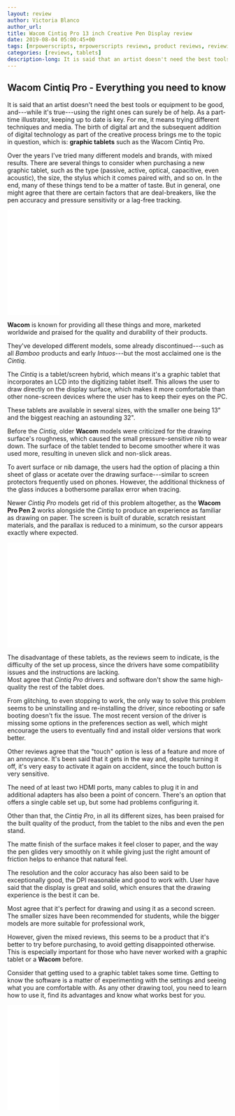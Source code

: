```yaml
---
layout: review
author: Victoria Blanco
author_url:
title: Wacom Cintiq Pro 13 inch Creative Pen Display review
date: 2019-08-04 05:00:45+00
tags: [mrpowerscripts, mrpowerscripts reviews, product reviews, reviewing amazon products, amazon product]
categories: [reviews, tablets]
description-long: It is said that an artist doesn't need the best tools or equipment to be good, and---while it's true---using the right ones can surely be of help. As a part-time illustrator, keeping up to date is key. For me, it means trying different techniques and media. The birth of digital art and the subsequent addition of digital technology as part of the creative process brings me to the topic in question, which is graphic tablets such as the Wacom Cintiq Pro. Over the years I've tried many different models and brands, with mixed results. There are several things to consider when purchasing a new graphic tablet, such as the type (passive, active, optical, capacitive, even acoustic), the size, the stylus which it comes paired with, and so on. In the end, many of these things tend to be a matter of taste. But in general, one might agree that there are certain factors that are deal-breakers, like the pen accuracy and pressure sensitivity or a lag-free tracking.
---
```


## Wacom Cintiq Pro - Everything you need to know
It is said that an artist doesn't need the best tools or equipment to be good, and---while it's true---using the right ones can surely be of help. As a part-time illustrator, keeping up to date is key. For me, it means trying different techniques and media. The birth of digital art and the subsequent addition of digital technology as part of the creative process brings me to the topic in question, which is: **graphic tablets** such as the Wacom Cintiq Pro.

Over the years I've tried many different models and brands, with mixed results. There are several things to consider when purchasing a new graphic tablet, such as the type (passive, active, optical, capacitive, even acoustic), the size, the stylus which it comes paired with, and so on. In the end, many of these things tend to be a matter of taste. But in general, one might agree that there are certain factors that are deal-breakers, like the pen accuracy and pressure sensitivity or a lag-free tracking.

<iframe style="width:120px;height:240px;" marginwidth="0" marginheight="0" scrolling="no" frameborder="0" src="//ws-na.amazon-adsystem.com/widgets/q?ServiceVersion=20070822&OneJS=1&Operation=GetAdHtml&MarketPlace=US&source=ss&ref=as_ss_li_til&ad_type=product_link&tracking_id=mrpowerscript-20&language=en_US&marketplace=amazon&region=US&placement=B07CTPPRB8&asins=B07CTPPRB8&linkId=1add23e2f0cc4810b5715b2b7824332b&show_border=true&link_opens_in_new_window=true"></iframe>

**Wacom** is known for providing all these things and more, marketed worldwide and praised for the quality and durability of their products.

They've developed different models, some already discontinued---such as all *Bamboo* products and early *Intuos*---but the most acclaimed one is the *Cintiq*.

The *Cintiq* is a tablet/screen hybrid, which means it's a graphic tablet that incorporates an LCD into the digitizing tablet itself. This allows the user to draw directly on the display surface, which makes it more comfortable than other none-screen devices where the user has to keep their eyes on the PC.

These tablets are available in several sizes, with the smaller one being 13" and the biggest reaching an astounding 32".

Before the *Cintiq*, older **Wacom** models were criticized for the drawing surface's roughness, which caused the small pressure-sensitive nib to wear down. The surface of the tablet tended to become smoother where it was used more, resulting in uneven slick and non-slick areas.

To avert surface or nib damage, the users had the option of placing a thin sheet of glass or acetate over the drawing surface---similar to screen protectors frequently used on phones. However, the additional thickness of the glass induces a bothersome parallax error when tracing.

Newer *Cintiq Pro* models get rid of this problem altogether, as the **Wacom Pro Pen 2** works alongside the *Cintiq* to produce an experience as familiar as drawing on paper. The screen is built of durable, scratch resistant materials, and the parallax is reduced to a minimum, so the cursor appears exactly where expected.

<iframe style="width:120px;height:240px;" marginwidth="0" marginheight="0" scrolling="no" frameborder="0" src="//ws-na.amazon-adsystem.com/widgets/q?ServiceVersion=20070822&OneJS=1&Operation=GetAdHtml&MarketPlace=US&source=ss&ref=as_ss_li_til&ad_type=product_link&tracking_id=mrpowerscript-20&language=en_US&marketplace=amazon&region=US&placement=B07CTPPRB8&asins=B07CTPPRB8&linkId=1add23e2f0cc4810b5715b2b7824332b&show_border=true&link_opens_in_new_window=true"></iframe>

The disadvantage of these tablets, as the reviews seem to indicate, is the difficulty of the set up process, since the drivers have some compatibility issues and the instructions are lacking.  
Most agree that *Cintiq Pro* drivers and software don't show the same high-quality the rest of the tablet does.

From glitching, to even stopping to work, the only way to solve this problem seems to be uninstalling and re-installing the driver, since rebooting or safe booting doesn't fix the issue. The most recent version of the driver is missing some options in the preferences section as well, which might encourage the users to eventually find and install older versions that work better.

Other reviews agree that the "touch" option is less of a feature and more of an annoyance. It's been said that it gets in the way and, despite turning it off, it's very easy to activate it again on accident, since the touch button is very sensitive.

The need of at least two HDMI ports, many cables to plug it in and additional adapters has also been a point of concern. There's an option that offers a single cable set up, but some had problems configuring it.
  
Other than that, the *Cintiq Pro*, in all its different sizes, has been praised for the built quality of the product, from the tablet to the nibs and even the pen stand.

The matte finish of the surface makes it feel closer to paper, and the way the pen glides very smoothly on it while giving just the right amount of friction helps to enhance that natural feel.  

The resolution and the color accuracy has also been said to be exceptionally good, the DPI reasonable and good to work with. User have said that the display is great and solid, which ensures that the drawing experience is the best it can be.

Most agree that it's perfect for drawing and using it as a second screen. The smaller sizes have been recommended for students, while the bigger models are more suitable for professional work,

However, given the mixed reviews, this seems to be a product that it's better to try before purchasing, to avoid getting disappointed otherwise. This is especially important for those who have never worked with a graphic tablet or a **Wacom** before.

Consider that getting used to a graphic tablet takes some time. Getting to know the software is a matter of experimenting with the settings and seeing what you are comfortable with. As any other drawing tool, you need to learn how to use it, find its advantages and know what works best for you.

<iframe style="width:120px;height:240px;" marginwidth="0" marginheight="0" scrolling="no" frameborder="0" src="//ws-na.amazon-adsystem.com/widgets/q?ServiceVersion=20070822&OneJS=1&Operation=GetAdHtml&MarketPlace=US&source=ss&ref=as_ss_li_til&ad_type=product_link&tracking_id=mrpowerscript-20&language=en_US&marketplace=amazon&region=US&placement=B07CTPPRB8&asins=B07CTPPRB8&linkId=1add23e2f0cc4810b5715b2b7824332b&show_border=true&link_opens_in_new_window=true"></iframe>
